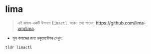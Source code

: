 # lima

> এই কমান্ড একটি উপনাম `limactl`.
> আরও তথ্য পাবেন: <https://github.com/lima-vm/lima>.

- মূল কমান্ডের জন্য ডকুমেন্টেশন দেখুন:

`tldr limactl`
